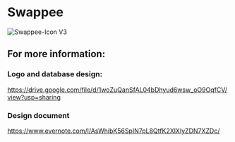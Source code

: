 # Swappee
![Swappee-Icon V3](https://user-images.githubusercontent.com/50147457/88007511-b6984780-cb40-11ea-95ba-f2bf51a58e1b.png)
## For more information: 
### Logo and database design:
https://drive.google.com/file/d/1woZuQanSfAL04bDhyud6wsw_oO9OqfCV/view?usp=sharing
### Design document
https://www.evernote.com/l/AsWhibK56SpIN7pL8QtfK2XlXIyZDN7XZDc/
